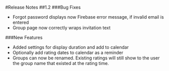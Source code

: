 #Release Notes
##1.2
###Bug Fixes
* Forgot password displays now Firebase error message, if invalid email is entered
* Group page now correctly wraps invitation text

###New Features
* Added settings for display duration and add to calendar
* Optionally add rating dates to calendar as a reminder
* Groups can now be renamed. Existing ratings will still show to the user the  group name that existed at the rating time.
